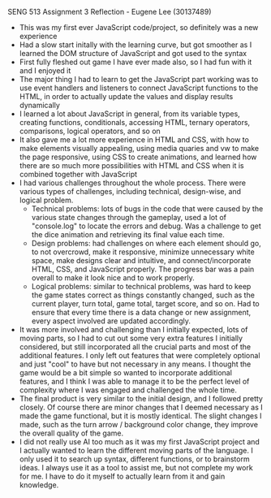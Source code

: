 SENG 513 Assignment 3 Reflection - Eugene Lee (30137489)
- This was my first ever JavaScript code/project, so definitely was a new experience
- Had a slow start initally with the learning curve, but got smoother as I learned the DOM structure of JavaScript and got used to the syntax
- First fully fleshed out game I have ever made also, so I had fun with it and I enjoyed it
- The major thing I had to learn to get the JavaScript part working was to use event handlers and listeners to connect JavaScript functions to the HTML, in order to actually update the values and display results dynamically
- I learned a lot about JavaScript in general, from its variable types, creating functions, conditionals, accessing HTML, ternary operators, comparisons, logical operators, and so on
- It also gave me a lot more experience in HTML and CSS, with how to make elements visually appealing, using media quaries and vw to make the page responsive, using CSS to create animations, and learned how there are so much more possibilities with HTML and CSS when it is combined together with JavaScript
- I had various challenges throughout the whole process. There were various types of challenges, including technical, design-wise, and logical problem. 
    - Technical problems: lots of bugs in the code that were caused by the various state changes through the gameplay, used a lot of "console.log" to locate the errors and debug. Was a challenge to get the dice animation and retrieving its final value each time. 
    - Design problems: had challenges on where each element should go, to not overcrowd, make it responsive, minimize unnecessary white space, make designs clear and intuitive, and connect/incorporate HTML, CSS, and JavaScript properly. The progress bar was a pain overall to make it look nice and to work properly.
    - Logical problems: similar to technical problems, was hard to keep the game states correct as things constantly changed, such as the current player, turn total, game total, target score, and so on. Had to ensure that every time there is a data change or new assignment, every aspect involved are updated accordingly. 
- It was more involved and challenging than I initially expected, lots of moving parts, so I had to cut out some very extra features I initially considered, but still incorporated all the crucial parts and most of the additional features. I only left out features that were completely optional and just "cool" to have but not necessary in any means. I thought the game would be a bit simple so wanted to incorporate additional features, and I think I was able to manage it to be the perfect level of complexity where I was engaged and challenged the whole time. 
- The final product is very similar to the initial design, and I followed pretty closely. Of course there are minor changes that I deemed necessary as I made the game functional, but it is mostly identical. The slight changes I made, such as the turn arrow / background color change, they improve the overall quality of the game.
- I did not really use AI too much as it was my first JavaScript project and I actually wanted to learn the different moving parts of the language. I only used it to search up syntax, different functions, or to brainstorm ideas. I always use it as a tool to assist me, but not complete my work for me. I have to do it myself to actually learn from it and gain knowledge. 